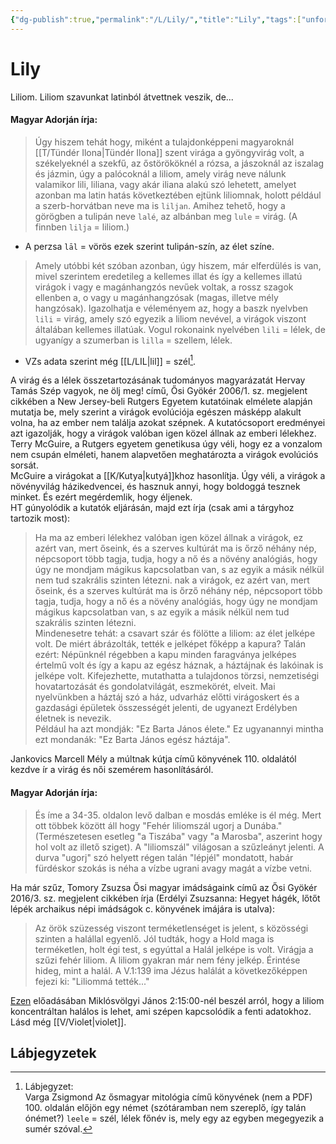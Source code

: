 ```yaml
---
{"dg-publish":true,"permalink":"/L/Lily/","title":"Lily","tags":["unformatted⚪"],"created":"2023-10-15T03:54","updated":"2023-10-15T03:54"}
---
```



# Lily



Liliom. Liliom szavunkat latinból átvettnek veszik, de...  

#### Magyar Adorján írja:

> Úgy hiszem tehát hogy, miként a tulajdonképpeni magyaroknál [[T/Tündér Ilona\|Tündér Ilona]] szent virága a gyöngyvirág volt, a székelyeknél a szekfű, az őstörököknél a rózsa, a jászoknál az iszalag és jázmin, úgy a palócoknál a liliom, amely virág neve nálunk valamikor lili, liliana, vagy akár iliana alakú szó lehetett, amelyet azonban ma latin hatás következtében ejtünk liliomnak, holott például a szerb-horvátban neve ma is `liljan`. Amihez tehető, hogy a görögben a tulipán neve `lalé`, az albánban meg `lule` = virág. (A finnben `lilja` = liliom.)  
- A perzsa `lāl` = vörös ezek szerint tulipán-szín, az élet színe.  

> Amely utóbbi két szóban azonban, úgy hiszem, már elferdülés is van, mivel szerintem eredetileg a kellemes illat és így a kellemes illatú virágok i vagy e magánhangzós nevűek voltak, a rossz szagok ellenben a, o vagy u magánhangzósak (magas, illetve mély hangzósak). Igazolhatja e véleményem az, hogy a baszk nyelvben `lili` = virág, amely szó egyezik a liliom nevével, a virágok viszont általában kellemes illatúak. Vogul rokonaink nyelvében `lili` = lélek, de ugyanígy a szumerban is `lilla` = szellem, lélek.  
- VZs adata szerint még [[L/LIL\|lil]] = szél[^1].  

A virág és a lélek összetartozásának tudományos magyarázatát Hervay Tamás Szép vagyok, ne ölj meg! című, Ősi Gyökér 2006/1. sz. megjelent cikkében a New Jersey-beli Rutgers Egyetem kutatóinak elmélete alapján mutatja be, mely szerint a virágok evolúciója egészen másképp alakult volna, ha az ember nem találja azokat szépnek. A kutatócsoport eredményei azt igazolják, hogy a virágok valóban igen közel állnak az emberi lélekhez. Terry McGuire, a Rutgers egyetem genetikusa úgy véli, hogy ez a vonzalom nem csupán elméleti, hanem alapvetően meghatározta a virágok evolúciós sorsát.  
McGuire a virágokat a [[K/Kutya\|kutyá]]khoz hasonlítja. Úgy véli, a virágok a növényvilág házikedvencei, és hasznuk annyi, hogy boldoggá tesznek minket. És ezért megérdemlik, hogy éljenek.  
HT gúnyolódik a kutatók eljárásán, majd ezt írja (csak ami a tárgyhoz tartozik most):  
> Ha ma az emberi lélekhez valóban igen közel állnak a virágok, ez azért van, mert őseink, és a szerves kultúrát ma is őrző néhány nép, népcsoport több tagja, tudja, hogy a nő és a növény analógiás, hogy úgy ne mondjam mágikus kapcsolatban van, s az egyik a másik nélkül nem tud szakrális szinten létezni. nak a virágok, ez azért van, mert őseink, és a szerves kultúrát ma is őrző néhány nép, népcsoport több tagja, tudja, hogy a nő és a növény analógiás, hogy úgy ne mondjam mágikus kapcsolatban van, s az egyik a másik nélkül nem tud szakrális szinten létezni.  
> Mindenesetre tehát: a csavart szár és fölötte a liliom: az élet jelképe volt. De miért ábrázolták, tették e jelképet főképp a kapura? Talán ezért: Népünknél régebben a kapu minden faragványa jelképes értelmű volt és így a kapu az egész háznak, a háztájnak és lakóinak is jelképe volt. Kifejezhette, mutathatta a tulajdonos törzsi, nemzetiségi hovatartozását és gondolatvilágát, eszmekörét, elveit. Mai nyelvünkben a háztáj szó a ház, udvarház előtti virágoskert és a gazdasági épületek összességét jelenti, de ugyanezt Erdélyben életnek is nevezik.  
> Például ha azt mondják: "Ez Barta János élete." Ez ugyanannyi mintha ezt mondanák: "Ez Barta János egész háztája".  

Jankovics Marcell Mély a múltnak kútja című könyvének 110. oldalától kezdve ír a virág és női szemérem hasonlításáról.  

#### Magyar Adorján írja:  

> És íme a 34-35. oldalon levő dalban e mosdás emléke is él még. Mert ott többek között áll hogy "Fehér liliomszál ugorj a Dunába." (Természetesen esetleg "a Tiszába" vagy "a Marosba", aszerint hogy hol volt az illető sziget). A "liliomszál" világosan a szűzleányt jelenti. A durva "ugorj" szó helyett régen talán "lépjél" mondatott, habár fürdéskor szokás is néha a vízbe ugrani avagy magát a vízbe vetni.  

Ha már szűz, Tomory Zsuzsa Ősi magyar imádságaink című az Ősi Gyökér 2016/3. sz. megjelent cikkében írja (Erdélyi Zsuzsanna: Hegyet hágék, lőtőt lépék archaikus népi imádságok c. könyvének imájára is utalva):  
> Az örök szüzesség viszont terméketlenséget is jelent, s közösségi szinten a halállal egyenlő. Jól tudták, hogy a Hold maga is terméketlen, holt égi test, s egyúttal a Halál jelképe is volt. Virágja a szűzi fehér liliom. A liliom gyakran már nem fény jelkép. Érintése hideg, mint a halál. A V.1:139 ima Jézus halálát a következőképpen fejezi ki: "Liliommá tették..."  

[Ezen](https://youtu.be/Hf0HIuMetKM) előadásában Miklósvölgyi János 2:15:00-nél beszél arról, hogy a liliom koncentráltan halálos is lehet, ami szépen kapcsolódik a fenti adatokhoz.  
Lásd még [[V/Violet\|violet]].  

## Lábjegyzetek

[^1]: Lábjegyzet:  
Varga Zsigmond Az ősmagyar mitológia című könyvének (nem a PDF) 100. oldalán előjön egy német (szótáramban nem szereplő, így talán ónémet?) `leele` = szél, lélek főnév is, mely egy az egyben megegyezik a sumér szóval.  